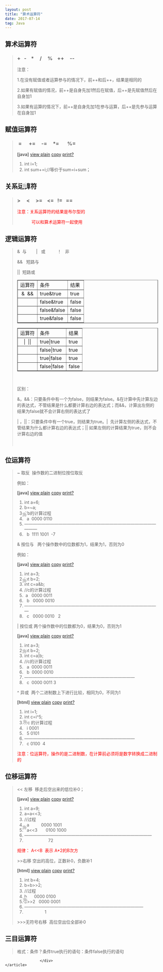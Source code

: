 ```yaml
---
layout: post
title: "算术运算符"
date: 2017-07-14   
tag: Java 
---
```


<article>

<h2><a name="t0"></a>算术运算符</h2>
<blockquote>
<h3><a name="t1"></a>+&nbsp;&nbsp; -&nbsp;&nbsp;&nbsp; *&nbsp;&nbsp;&nbsp;&nbsp; / &nbsp; &nbsp; %&nbsp;&nbsp;&nbsp; ++&nbsp;&nbsp;&nbsp;&nbsp; --</h3>
<p>注意：</p>
<p>1.在没有赋值或者运算参与的情况下，前++和后++，结果是相同的</p>
<p>2.如果有赋值的情况，前++是自身先加1然后在赋值，后++是先赋值然后在自身加1</p>
<p>3.如果有运算的情况下，前++是自身先加1在参与运算，后++是先参与运算在自身加1</p>
</blockquote>
<h2><a name="t2"></a>赋值运算符</h2>
<blockquote>
<h3><a name="t3"></a>&nbsp;=&nbsp;&nbsp;&nbsp;&nbsp;&nbsp; +=&nbsp;&nbsp;&nbsp;&nbsp; -=&nbsp;&nbsp;&nbsp;&nbsp; *=&nbsp;&nbsp;&nbsp;&nbsp;&nbsp;&nbsp; %=</h3>
<p></p>
<div class="dp-highlighter bg_java"><div class="bar"><div class="tools"><b>[java]</b> <a href="#" class="ViewSource" title="view plain" onclick="dp.sh.Toolbar.Command('ViewSource',this);return false;">view plain</a><span class="tracking-ad" data-mod="popu_168"> <a href="#" class="CopyToClipboard" title="copy" onclick="dp.sh.Toolbar.Command('CopyToClipboard',this);return false;">copy</a><div style="position: absolute; left: 284px; top: 656px; width: 16px; height: 16px; z-index: 99;"><embed id="ZeroClipboardMovie_1" src="http://static.blog.csdn.net/scripts/ZeroClipboard/ZeroClipboard.swf" loop="false" menu="false" quality="best" bgcolor="#ffffff" width="16" height="16" name="ZeroClipboardMovie_1" align="middle" allowscriptaccess="always" allowfullscreen="false" type="application/x-shockwave-flash" pluginspage="http://www.macromedia.com/go/getflashplayer" flashvars="id=1&amp;width=16&amp;height=16" wmode="transparent"></div></span><span class="tracking-ad" data-mod="popu_169"> <a href="#" class="PrintSource" title="print" onclick="dp.sh.Toolbar.Command('PrintSource',this);return false;">print</a></span><a href="#" class="About" title="?" onclick="dp.sh.Toolbar.Command('About',this);return false;">?</a></div></div><ol start="1" class="dp-j"><li class="alt"><span><span class="keyword">int</span><span>&nbsp;i=</span><span class="number">1</span><span>;&nbsp;&nbsp;</span></span></li><li class=""><span><span class="keyword">int</span><span>&nbsp;sum+=i;</span><span class="comment">//等价于sum=i+sum；</span><span>&nbsp;&nbsp;</span></span></li></ol></div><pre class="java" name="code" style="display: none;">int i=1;
int sum+=i;//等价于sum=i+sum；</pre>
<p></p>
</blockquote>
<h2><a name="t4"></a>关系运算符</h2>
<blockquote>
<h3><a name="t5"></a>&gt;&nbsp;&nbsp;&nbsp;&nbsp; &lt;&nbsp;&nbsp;&nbsp;&nbsp; &gt;=&nbsp;&nbsp;&nbsp; &lt;=&nbsp;&nbsp; !=&nbsp;&nbsp; ==</h3>
<p><span style="color:#FF0000;">注意：关系运算符的结果是布尔型的</span></p>
<p><span style="color:#FF0000;">&nbsp;&nbsp;&nbsp;&nbsp;&nbsp;&nbsp;&nbsp;&nbsp;&nbsp; &nbsp; 可以和算术运算符一起使用</span></p>
</blockquote>
<h2><a name="t6"></a>逻辑运算符</h2>
<blockquote>
<p>&amp;&nbsp; 与 &nbsp; &nbsp; &nbsp;&nbsp; | &nbsp; 或 &nbsp; &nbsp; &nbsp; &nbsp;&nbsp; ！&nbsp;&nbsp; 非</p>
<p>&amp;&amp;&nbsp;&nbsp; 短路与</p>
<p>||&nbsp; 短路或</p>
<p>
</p><table width="198" cellspacing="1" cellpadding="1" border="1"><tbody><tr><td>运算符</td>
<td>条件</td>
<td>结果</td>
</tr><tr><td align="center">&amp;&nbsp; &amp;&amp;</td>
<td>true&amp;true</td>
<td>true</td>
</tr><tr><td>&nbsp;</td>
<td>false&amp;true</td>
<td>false</td>
</tr><tr><td>&nbsp;</td>
<td>false&amp;false</td>
<td>false</td>
</tr><tr><td>&nbsp;</td>
<td>true&amp;false</td>
<td>false</td>
</tr></tbody></table><table width="200" cellspacing="1" cellpadding="1" border="1"><tbody><tr><td>运算符</td>
<td>条件</td>
<td>结果</td>
</tr><tr><td align="center">|&nbsp; ||</td>
<td>true|true</td>
<td>true</td>
</tr><tr><td>&nbsp;</td>
<td>false|true</td>
<td>true</td>
</tr><tr><td>&nbsp;</td>
<td>true|false</td>
<td>true</td>
</tr><tr><td>&nbsp;</td>
<td>false|false</td>
<td>false</td>
</tr></tbody></table><br><p>区别：</p>
<p>&amp;，&amp;&amp;：只要条件中有一个为false，则结果为false。&amp;在计算中先计算左边的表达式，不管结果是什么都要计算右边的表达式；而&amp;&amp;，计算出左侧的结果为false就不会计算右侧的表达式了</p>
<p>| ，||：只要条件中有一个true，则结果为true。|&nbsp; 先计算左侧的表达式，不管结果为什么都计算右边的表达式；|| 如果左侧的计算结果为true，则不会计算右边的值</p>
<p><br></p>
</blockquote>
<h2><a name="t7"></a>位运算符</h2>
<blockquote>
<p>~ 取反&nbsp; 操作数的二进制位按位取反<br></p>
<p>例如：</p>
<div class="dp-highlighter bg_java"><div class="bar"><div class="tools"><b>[java]</b> <a href="#" class="ViewSource" title="view plain" onclick="dp.sh.Toolbar.Command('ViewSource',this);return false;">view plain</a><span class="tracking-ad" data-mod="popu_168"> <a href="#" class="CopyToClipboard" title="copy" onclick="dp.sh.Toolbar.Command('CopyToClipboard',this);return false;">copy</a><div style="position: absolute; left: 284px; top: 1737px; width: 16px; height: 16px; z-index: 99;"><embed id="ZeroClipboardMovie_2" src="http://static.blog.csdn.net/scripts/ZeroClipboard/ZeroClipboard.swf" loop="false" menu="false" quality="best" bgcolor="#ffffff" width="16" height="16" name="ZeroClipboardMovie_2" align="middle" allowscriptaccess="always" allowfullscreen="false" type="application/x-shockwave-flash" pluginspage="http://www.macromedia.com/go/getflashplayer" flashvars="id=2&amp;width=16&amp;height=16" wmode="transparent"></div></span><span class="tracking-ad" data-mod="popu_169"> <a href="#" class="PrintSource" title="print" onclick="dp.sh.Toolbar.Command('PrintSource',this);return false;">print</a></span><a href="#" class="About" title="?" onclick="dp.sh.Toolbar.Command('About',this);return false;">?</a></div></div><ol start="1" class="dp-j"><li class="alt"><span><span class="keyword">int</span><span>&nbsp;a=</span><span class="number">6</span><span>;&nbsp;&nbsp;</span></span></li><li class=""><span>b=~a;&nbsp;&nbsp;</span></li><li class="alt"><span><span class="comment">//b的计算过程</span><span>&nbsp;&nbsp;</span></span></li><li class=""><span>&nbsp;&nbsp;a&nbsp;&nbsp;<span class="number">0000</span><span>&nbsp;</span><span class="number">0110</span><span>&nbsp;&nbsp;</span></span></li><li class="alt"><span>——————————————————————————————————&nbsp;&nbsp;</span></li><li class=""><span>&nbsp;&nbsp;b&nbsp;&nbsp;<span class="number">1111</span><span>&nbsp;</span><span class="number">1001</span><span>&nbsp;&nbsp;-</span><span class="number">7</span><span>&nbsp;&nbsp;</span></span></li></ol></div><pre class="java" name="code" style="display: none;">int a=6;
b=~a;
//b的计算过程
  a  0000 0110
——————————————————————————————————
  b  1111 1001  -7
</pre>
<p></p>
<p>&amp; 按位与&nbsp;&nbsp; 两个操作数中的位数都为1，结果为1，否则为0</p>
<p>例如：</p>
<div class="dp-highlighter bg_java"><div class="bar"><div class="tools"><b>[java]</b> <a href="#" class="ViewSource" title="view plain" onclick="dp.sh.Toolbar.Command('ViewSource',this);return false;">view plain</a><span class="tracking-ad" data-mod="popu_168"> <a href="#" class="CopyToClipboard" title="copy" onclick="dp.sh.Toolbar.Command('CopyToClipboard',this);return false;">copy</a><div style="position: absolute; left: 284px; top: 1954px; width: 16px; height: 16px; z-index: 99;"><embed id="ZeroClipboardMovie_3" src="http://static.blog.csdn.net/scripts/ZeroClipboard/ZeroClipboard.swf" loop="false" menu="false" quality="best" bgcolor="#ffffff" width="16" height="16" name="ZeroClipboardMovie_3" align="middle" allowscriptaccess="always" allowfullscreen="false" type="application/x-shockwave-flash" pluginspage="http://www.macromedia.com/go/getflashplayer" flashvars="id=3&amp;width=16&amp;height=16" wmode="transparent"></div></span><span class="tracking-ad" data-mod="popu_169"> <a href="#" class="PrintSource" title="print" onclick="dp.sh.Toolbar.Command('PrintSource',this);return false;">print</a></span><a href="#" class="About" title="?" onclick="dp.sh.Toolbar.Command('About',this);return false;">?</a></div></div><ol start="1" class="dp-j"><li class="alt"><span><span class="keyword">int</span><span>&nbsp;a=</span><span class="number">3</span><span>;&nbsp;&nbsp;</span></span></li><li class=""><span><span class="keyword">int</span><span>&nbsp;b=</span><span class="number">2</span><span>;&nbsp;&nbsp;</span></span></li><li class="alt"><span><span class="keyword">int</span><span>&nbsp;c=a&amp;b;&nbsp;&nbsp;</span></span></li><li class=""><span><span class="comment">//c的计算过程</span><span>&nbsp;&nbsp;</span></span></li><li class="alt"><span>&nbsp;a&nbsp;&nbsp;&nbsp;<span class="number">0000</span><span>&nbsp;</span><span class="number">0011</span><span>&nbsp;&nbsp;&nbsp;</span></span></li><li class=""><span>&nbsp;&nbsp;b&nbsp;&nbsp;&nbsp;<span class="number">0000</span><span>&nbsp;</span><span class="number">0010</span><span>&nbsp;&nbsp;</span></span></li><li class="alt"><span>————————————————————————————————&nbsp;&nbsp;</span></li><li class=""><span>&nbsp;&nbsp;c&nbsp;&nbsp;&nbsp;<span class="number">0000</span><span>&nbsp;</span><span class="number">0010</span><span>&nbsp;&nbsp;&nbsp;</span><span class="number">2</span><span>&nbsp;&nbsp;</span></span></li></ol></div><pre class="java" name="code" style="display: none;">int a=3;
int b=2;
int c=a&amp;b;
//c的计算过程
&nbsp;a   0000 0011 
  b   0000 0010
————————————————————————————————
  c   0000 0010   2
</pre>
<p></p>
<p>| 按位或 两个操作数中的位数都为0，结果为0，否则为1<br></p>
<p></p>
<div class="dp-highlighter bg_java"><div class="bar"><div class="tools"><b>[java]</b> <a href="#" class="ViewSource" title="view plain" onclick="dp.sh.Toolbar.Command('ViewSource',this);return false;">view plain</a><span class="tracking-ad" data-mod="popu_168"> <a href="#" class="CopyToClipboard" title="copy" onclick="dp.sh.Toolbar.Command('CopyToClipboard',this);return false;">copy</a><div style="position: absolute; left: 284px; top: 2186px; width: 16px; height: 16px; z-index: 99;"><embed id="ZeroClipboardMovie_4" src="http://static.blog.csdn.net/scripts/ZeroClipboard/ZeroClipboard.swf" loop="false" menu="false" quality="best" bgcolor="#ffffff" width="16" height="16" name="ZeroClipboardMovie_4" align="middle" allowscriptaccess="always" allowfullscreen="false" type="application/x-shockwave-flash" pluginspage="http://www.macromedia.com/go/getflashplayer" flashvars="id=4&amp;width=16&amp;height=16" wmode="transparent"></div></span><span class="tracking-ad" data-mod="popu_169"> <a href="#" class="PrintSource" title="print" onclick="dp.sh.Toolbar.Command('PrintSource',this);return false;">print</a></span><a href="#" class="About" title="?" onclick="dp.sh.Toolbar.Command('About',this);return false;">?</a></div></div><ol start="1" class="dp-j"><li class="alt"><span><span class="keyword">int</span><span>&nbsp;a=</span><span class="number">3</span><span>;&nbsp;&nbsp;</span></span></li><li class=""><span><span class="keyword">int</span><span>&nbsp;b=</span><span class="number">2</span><span>;&nbsp;&nbsp;</span></span></li><li class="alt"><span><span class="keyword">int</span><span>&nbsp;c=a|b;&nbsp;&nbsp;</span></span></li><li class=""><span><span class="comment">//c的计算过程</span><span>&nbsp;&nbsp;</span></span></li><li class="alt"><span>&nbsp;&nbsp;a&nbsp;&nbsp;<span class="number">0000</span><span>&nbsp;</span><span class="number">0011</span><span>&nbsp;&nbsp;</span></span></li><li class=""><span>&nbsp;&nbsp;b&nbsp;&nbsp;<span class="number">0000</span><span>&nbsp;</span><span class="number">0010</span><span>&nbsp;&nbsp;</span></span></li><li class="alt"><span>——————————————————————————&nbsp;&nbsp;</span></li><li class=""><span>&nbsp;&nbsp;c&nbsp;&nbsp;<span class="number">0000</span><span>&nbsp;</span><span class="number">0011</span><span>&nbsp;</span><span class="number">3</span><span>&nbsp;&nbsp;</span></span></li></ol></div><pre class="java" name="code" style="display: none;">int a=3;
int b=2;
int c=a|b;
//c的计算过程
  a  0000 0011
  b  0000 0010
——————————————————————————
  c  0000 0011 3
</pre>
<p></p>
<p>^ 异或&nbsp; 两个二进制数上下进行比较，相同为0，不同为1<br></p>
<p></p>
<div class="dp-highlighter bg_html"><div class="bar"><div class="tools"><b>[html]</b> <a href="#" class="ViewSource" title="view plain" onclick="dp.sh.Toolbar.Command('ViewSource',this);return false;">view plain</a><span class="tracking-ad" data-mod="popu_168"> <a href="#" class="CopyToClipboard" title="copy" onclick="dp.sh.Toolbar.Command('CopyToClipboard',this);return false;">copy</a><div style="position: absolute; left: 286px; top: 2418px; width: 16px; height: 16px; z-index: 99;"><embed id="ZeroClipboardMovie_5" src="http://static.blog.csdn.net/scripts/ZeroClipboard/ZeroClipboard.swf" loop="false" menu="false" quality="best" bgcolor="#ffffff" width="16" height="16" name="ZeroClipboardMovie_5" align="middle" allowscriptaccess="always" allowfullscreen="false" type="application/x-shockwave-flash" pluginspage="http://www.macromedia.com/go/getflashplayer" flashvars="id=5&amp;width=16&amp;height=16" wmode="transparent"></div></span><span class="tracking-ad" data-mod="popu_169"> <a href="#" class="PrintSource" title="print" onclick="dp.sh.Toolbar.Command('PrintSource',this);return false;">print</a></span><a href="#" class="About" title="?" onclick="dp.sh.Toolbar.Command('About',this);return false;">?</a></div></div><ol start="1" class="dp-xml"><li class="alt"><span><span>int&nbsp;</span><span class="attribute">i</span><span>=</span><span class="attribute-value">1</span><span>;&nbsp;&nbsp;</span></span></li><li class=""><span>int&nbsp;<span class="attribute">c</span><span>=</span><span class="attribute-value">i</span><span>^5;&nbsp;&nbsp;</span></span></li><li class="alt"><span>//c&nbsp;的计算过程&nbsp;&nbsp;</span></li><li class=""><span>&nbsp;&nbsp;i&nbsp;0001&nbsp;&nbsp;</span></li><li class="alt"><span>&nbsp;&nbsp;5&nbsp;0101&nbsp;&nbsp;</span></li><li class=""><span>——————————————————————————&nbsp;&nbsp;</span></li><li class="alt"><span>&nbsp;&nbsp;c&nbsp;0100&nbsp;&nbsp;4&nbsp;&nbsp;</span></li></ol></div><pre class="html" name="code" style="display: none;">int i=1;
int c=i^5;
//c 的计算过程
  i 0001
  5 0101
——————————————————————————
  c 0100  4
</pre>
<p></p>
<p><span style="color:#FF0000;">注意：位运算符，操作的是二进制数，在计算前必须将是数字转换成二进制的</span></p>
</blockquote>
<h2><a name="t8"></a>位移运算符</h2>
<blockquote>
<p>&lt;&lt; 左移&nbsp; 移走后空出来的低位补0；<br></p>
<p></p>
<div class="dp-highlighter bg_java"><div class="bar"><div class="tools"><b>[java]</b> <a href="#" class="ViewSource" title="view plain" onclick="dp.sh.Toolbar.Command('ViewSource',this);return false;">view plain</a><span class="tracking-ad" data-mod="popu_168"> <a href="#" class="CopyToClipboard" title="copy" onclick="dp.sh.Toolbar.Command('CopyToClipboard',this);return false;">copy</a><div style="position: absolute; left: 284px; top: 2765px; width: 16px; height: 16px; z-index: 99;"><embed id="ZeroClipboardMovie_6" src="http://static.blog.csdn.net/scripts/ZeroClipboard/ZeroClipboard.swf" loop="false" menu="false" quality="best" bgcolor="#ffffff" width="16" height="16" name="ZeroClipboardMovie_6" align="middle" allowscriptaccess="always" allowfullscreen="false" type="application/x-shockwave-flash" pluginspage="http://www.macromedia.com/go/getflashplayer" flashvars="id=6&amp;width=16&amp;height=16" wmode="transparent"></div></span><span class="tracking-ad" data-mod="popu_169"> <a href="#" class="PrintSource" title="print" onclick="dp.sh.Toolbar.Command('PrintSource',this);return false;">print</a></span><a href="#" class="About" title="?" onclick="dp.sh.Toolbar.Command('About',this);return false;">?</a></div></div><ol start="1" class="dp-j"><li class="alt"><span><span class="keyword">int</span><span>&nbsp;a=</span><span class="number">9</span><span>;&nbsp;&nbsp;</span></span></li><li class=""><span>a=a&lt;&lt;<span class="number">3</span><span>;&nbsp;&nbsp;</span></span></li><li class="alt"><span><span class="comment">//过程</span><span>&nbsp;&nbsp;</span></span></li><li class=""><span>&nbsp;&nbsp;a&nbsp;&nbsp;&nbsp;&nbsp;&nbsp;&nbsp;&nbsp;&nbsp;&nbsp;&nbsp;<span class="number">0000</span><span>&nbsp;</span><span class="number">1001</span><span>&nbsp;&nbsp;</span></span></li><li class="alt"><span>&nbsp;&nbsp;a&lt;&lt;<span class="number">3</span><span>&nbsp;&nbsp;&nbsp;&nbsp;&nbsp;&nbsp;&nbsp;</span><span class="number">0100</span><span>&nbsp;</span><span class="number">1000</span><span>&nbsp;&nbsp;</span></span></li><li class=""><span>——————————————————————————————&nbsp;&nbsp;</span></li><li class="alt"><span>&nbsp;&nbsp;&nbsp;&nbsp;&nbsp;&nbsp;&nbsp;&nbsp;&nbsp;&nbsp;&nbsp;&nbsp;&nbsp;&nbsp;&nbsp;&nbsp;&nbsp;&nbsp;&nbsp;&nbsp;<span class="number">72</span><span>&nbsp;&nbsp;</span></span></li></ol></div><pre class="java" name="code" style="display: none;">int a=9;
a=a&lt;&lt;3;
//过程
  a          0000 1001
  a&lt;&lt;3       0100 1000
——————————————————————————————
                    72</pre><span style="color:#FF0000;">规律： A&lt;&lt;B&nbsp; 表示 A*2的B次方</span><br><p></p>
<p>&gt;&gt;右移 空出的高位，正数补0，负数补1</p>
<p></p>
<div class="dp-highlighter bg_html"><div class="bar"><div class="tools"><b>[html]</b> <a href="#" class="ViewSource" title="view plain" onclick="dp.sh.Toolbar.Command('ViewSource',this);return false;">view plain</a><span class="tracking-ad" data-mod="popu_168"> <a href="#" class="CopyToClipboard" title="copy" onclick="dp.sh.Toolbar.Command('CopyToClipboard',this);return false;">copy</a><div style="position: absolute; left: 286px; top: 3003px; width: 16px; height: 16px; z-index: 99;"><embed id="ZeroClipboardMovie_7" src="http://static.blog.csdn.net/scripts/ZeroClipboard/ZeroClipboard.swf" loop="false" menu="false" quality="best" bgcolor="#ffffff" width="16" height="16" name="ZeroClipboardMovie_7" align="middle" allowscriptaccess="always" allowfullscreen="false" type="application/x-shockwave-flash" pluginspage="http://www.macromedia.com/go/getflashplayer" flashvars="id=7&amp;width=16&amp;height=16" wmode="transparent"></div></span><span class="tracking-ad" data-mod="popu_169"> <a href="#" class="PrintSource" title="print" onclick="dp.sh.Toolbar.Command('PrintSource',this);return false;">print</a></span><a href="#" class="About" title="?" onclick="dp.sh.Toolbar.Command('About',this);return false;">?</a></div></div><ol start="1" class="dp-xml"><li class="alt"><span><span>int&nbsp;</span><span class="attribute">b</span><span>=</span><span class="attribute-value">4</span><span>;&nbsp;&nbsp;</span></span></li><li class=""><span><span class="attribute">b</span><span>=</span><span class="attribute-value">b</span><span class="tag">&gt;</span><span class="tag">&gt;</span><span>2;&nbsp;&nbsp;</span></span></li><li class="alt"><span>//过程&nbsp;&nbsp;</span></li><li class=""><span>b&nbsp;&nbsp;&nbsp;&nbsp;&nbsp;&nbsp;0000&nbsp;0100&nbsp;&nbsp;</span></li><li class="alt"><span>b<span class="tag">&gt;</span><span class="tag">&gt;</span><span>2&nbsp;&nbsp;&nbsp;0000&nbsp;0001&nbsp;&nbsp;</span></span></li><li class=""><span>————————————————————————————&nbsp;&nbsp;</span></li><li class="alt"><span>&nbsp;&nbsp;&nbsp;&nbsp;&nbsp;&nbsp;&nbsp;&nbsp;&nbsp;&nbsp;&nbsp;&nbsp;&nbsp;&nbsp;&nbsp;&nbsp;&nbsp;1&nbsp;&nbsp;</span></li></ol></div><pre class="html" name="code" style="display: none;">int b=4;
b=b&gt;&gt;2;
//过程
b      0000 0100
b&gt;&gt;2   0000 0001
————————————————————————————
                 1

</pre>
<p></p>
<p>&gt;&gt;&gt;无符号右移&nbsp; 高位空出位全部补0</p>
</blockquote>
<h2><a name="t9"></a>三目运算符</h2>
<blockquote>
<p>格式：条件？条件true执行的语句：条件false执行的语句<br></p>
</blockquote>

                    </div>
    </article>
​                  